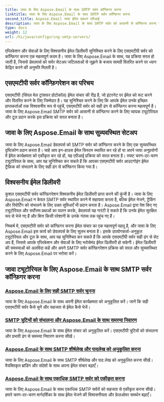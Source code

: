 ```yaml
---
title: जावा के लिए Aspose.Email के साथ SMTP सर्वर कॉन्फ़िगर करना
linktitle: जावा के लिए Aspose.Email के साथ SMTP सर्वर कॉन्फ़िगर करना
second_title: Aspose.Email जावा ईमेल प्रबंधन एपीआई
description: जावा के लिए Aspose.Email के साथ SMTP सर्वर को आसानी से कॉन्फ़िगर करना सीखें। निर्बाध ईमेल डिलीवरी के लिए चरण-दर-चरण ट्यूटोरियल।
type: docs
weight: 12
url: /hi/java/configuring-smtp-servers/
---
```



एप्लिकेशन और सेवाओं के लिए विश्वसनीय ईमेल डिलीवरी सुनिश्चित करने के लिए एसएमटीपी सर्वर को कॉन्फ़िगर करना एक महत्वपूर्ण कदम है। जावा के लिए Aspose.Email के साथ, यह प्रक्रिया सरल हो जाती है, जिससे डेवलपर्स को सर्वर सेटअप जटिलताओं से जूझने के बजाय सामग्री वितरित करने पर ध्यान केंद्रित करने की अनुमति मिलती है।

## एसएमटीपी सर्वर कॉन्फ़िगरेशन का परिचय

एसएमटीपी (सिंपल मेल ट्रांसफर प्रोटोकॉल) ईमेल संचार की रीढ़ है, जो इंटरनेट पर ईमेल को रूट करने और वितरित करने के लिए जिम्मेदार है। यह सुनिश्चित करने के लिए कि आपके ईमेल उनके इच्छित प्राप्तकर्ताओं तक विश्वसनीय रूप से पहुंचें, एसएमटीपी सर्वर को सही ढंग से कॉन्फ़िगर करना महत्वपूर्ण है। जावा के लिए Aspose.Email SMTP सर्वर को आसानी से कॉन्फ़िगर करने के लिए व्यापक ट्यूटोरियल और टूल प्रदान करके इस प्रक्रिया को सरल बनाता है।

## जावा के लिए Aspose.Email के साथ सुव्यवस्थित सेटअप

जावा के लिए Aspose.Email डेवलपर्स को SMTP सर्वर को कॉन्फ़िगर करने के लिए एक सुव्यवस्थित दृष्टिकोण प्रदान करता है। चाहे आप इन-हाउस ईमेल सिस्टम स्थापित कर रहे हों या अपने जावा अनुप्रयोगों में ईमेल कार्यक्षमता को एकीकृत कर रहे हों, यह एपीआई प्रक्रिया को सरल बनाता है। स्पष्ट चरण-दर-चरण ट्यूटोरियल के साथ, आप यह सुनिश्चित कर सकते हैं कि आपका एसएमटीपी सर्वर आउटगोइंग ईमेल ट्रैफ़िक को संभालने के लिए सही ढंग से कॉन्फ़िगर किया गया है।

## विश्वसनीय ईमेल डिलीवरी

कुशल एसएमटीपी सर्वर कॉन्फ़िगरेशन विश्वसनीय ईमेल डिलीवरी प्राप्त करने की कुंजी है। जावा के लिए Aspose.Email न केवल SMTP सर्वर स्थापित करने में सहायता करता है, बल्कि ईमेल भेजने, ट्रैकिंग और रिपोर्टिंग को संभालने के लिए उन्नत सुविधाएँ भी प्रदान करता है। Aspose.Email द्वारा पेश किए गए ट्यूटोरियल और सर्वोत्तम प्रथाओं का पालन करके, डेवलपर्स यह गारंटी दे सकते हैं कि उनके ईमेल सुरक्षित रूप से भेजे गए हैं और बिना किसी परेशानी के उनके गंतव्य तक पहुंच गए हैं।

निष्कर्ष में, एसएमटीपी सर्वर को कॉन्फ़िगर करना ईमेल संचार का एक महत्वपूर्ण पहलू है, और जावा के लिए Aspose.Email इस कार्य को डेवलपर्स के लिए सुलभ बनाता है। इसके उपयोगकर्ता-अनुकूल ट्यूटोरियल और टूल के साथ, आप यह सुनिश्चित कर सकते हैं कि आपके एसएमटीपी सर्वर सही ढंग से सेट अप हैं, जिससे आपके एप्लिकेशन और सेवाओं के लिए भरोसेमंद ईमेल डिलीवरी हो सकेगी। ईमेल डिलीवरी की समस्याओं को अलविदा कहें और अपने SMTP सर्वर कॉन्फ़िगरेशन प्रक्रिया को सरल और सुव्यवस्थित करने के लिए Aspose.Email पर भरोसा करें।

## जावा ट्यूटोरियल के लिए Aspose.Email के साथ SMTP सर्वर कॉन्फ़िगर करना
### [Aspose.Email के लिए सही SMTP सर्वर चुनना](./choosing-the-right-smtp-server/)
जावा के लिए Aspose.Email के साथ अपनी ईमेल कार्यक्षमता को अनुकूलित करें। जानें कि सही एसएमटीपी सर्वर कैसे चुनें और सहजता से ईमेल कैसे भेजें।
### [SMTP त्रुटियों को संभालना और Aspose.Email के साथ समस्या निवारण](./handling-smtp-errors-and-troubleshooting/)
जावा के लिए Aspose.Email के साथ ईमेल संचार को अनुकूलित करें। एसएमटीपी त्रुटियों को संभालना और प्रभावी ढंग से समस्या निवारण करना सीखें।
### [Aspose.Email के साथ SMTP शीर्षलेख और पादलेख को अनुकूलित करना](./customizing-smtp-headers-and-footers/)
जावा के लिए Aspose.Email के साथ SMTP शीर्षलेख और पाद लेख को अनुकूलित करना सीखें। वैयक्तिकृत ब्रांडिंग और संदेशों के साथ अपना ईमेल संचार बढ़ाएँ।
### [Aspose.Email के साथ एकाधिक SMTP सर्वर को एकीकृत करना](./integrating-multiple-smtp-servers/)
जावा के लिए Aspose.Email के साथ एकाधिक SMTP सर्वरों को सहजता से एकीकृत करना सीखें। हमारे चरण-दर-चरण मार्गदर्शिका के साथ ईमेल भेजने की विश्वसनीयता और फ़ेलओवर समर्थन बढ़ाएँ।